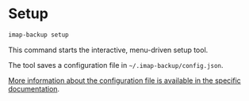 # Setup

```sh
imap-backup setup
```

This command starts the interactive, menu-driven setup tool.

The tool saves a configuration file in `~/.imap-backup/config.json`.

[More information about the configuration file is available in the specific documentation](../configuration.md).
